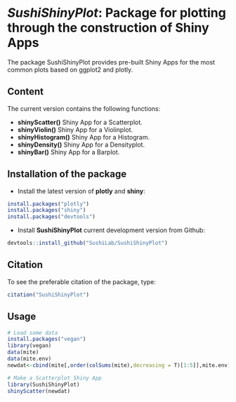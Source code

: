 # *SushiShinyPlot*: Package for plotting through the construction of Shiny Apps

The package SushiShinyPlot provides pre-built Shiny Apps for the most common plots based on ggplot2 and plotly.

## Content
The current version contains the following functions:

+ **shinyScatter()** Shiny App for a Scatterplot.  
+ **shinyViolin()** Shiny App for a Violinplot.  
+ **shinyHistogram()** Shiny App for a Histogram.  
+ **shinyDensity()** Shiny App for a Densityplot.  
+ **shinyBar()** Shiny App for a Barplot.  


## Installation of the package

* Install the latest version of **plotly** and **shiny**:

```r
install.packages("plotly")  
install.packages("shiny")
install.packages("devtools")
```

* Install **SushiShinyPlot** current development version from Github:

```r
devtools::install_github("SushiLab/SushiShinyPlot")
```


## Citation

To see the preferable citation of the package, type:

```r
citation("SushiShinyPlot")
```

## Usage

```r
# Load some data
install.packages("vegan")
library(vegan)
data(mite)
data(mite.env)
newdat<-cbind(mite[,order(colSums(mite),decreasing = T)[1:5]],mite.env)

# Make a Scatterplot Shiny App
library(SushiShinyPlot)
shinyScatter(newdat)
```
